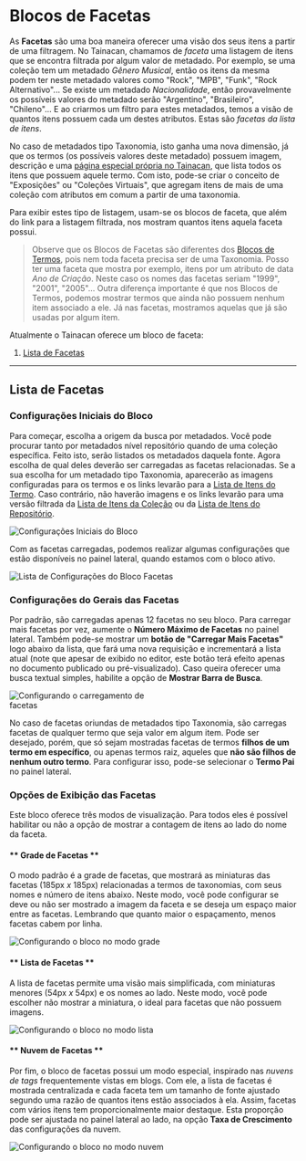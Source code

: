 # Blocos de Facetas

As **Facetas** são uma boa maneira oferecer uma visão dos seus itens a partir de uma filtragem. No Tainacan, chamamos de _faceta_ uma listagem de itens que se encontra filtrada por algum valor de metadado. Por exemplo, se uma coleção tem um metadado _Gênero Musical_, então os itens da mesma podem ter neste metadado valores como "Rock", "MPB", "Funk", "Rock Alternativo"... Se existe um metadado _Nacionalidade_, então provavelmente os possíveis valores do metadado serão "Argentino", "Brasileiro", "Chileno"... E ao criarmos um filtro para estes metadados, temos a visão de quantos itens possuem cada um destes atributos. Estas são _facetas da lista de itens_. 

No caso de metadados tipo Taxonomia, isto ganha uma nova dimensão, já que os termos (os possíveis valores deste metadado) possuem imagem, descrição e uma [página especial própria no Tainacan](/pt-br/tainacan-pages#páginas-de-itens-de-um-termo), que lista todos os itens que possuem aquele termo. Com isto, pode-se criar o conceito de "Exposições" ou "Coleções Virtuais", que agregam itens de mais de uma coleção com atributos em comum a partir de uma taxonomia.

Para exibir estes tipo de listagem, usam-se os blocos de faceta, que além do link para a listagem filtrada, nos mostram quantos itens aquela faceta possui.

> Observe que os Blocos de Facetas são diferentes dos [Blocos de Termos](/pt-br/blocks-terms), pois nem toda faceta precisa ser de uma Taxonomia. Posso ter uma faceta que mostra por exemplo, itens por um atributo de data _Ano de Criação_. Neste caso os nomes das facetas seriam "1999", "2001", "2005"... Outra diferença importante é que nos Blocos de Termos, podemos mostrar termos que ainda não possuem nenhum item associado a ele. Já nas facetas, mostramos aquelas que já são usadas por algum item.

Atualmente o Tainacan oferece um bloco de faceta:

1. [Lista de Facetas](#lista-de-facetas)


---------


## Lista de Facetas

### Configurações Iniciais do Bloco

Para começar, escolha a origem da busca por metadados. Você pode procurar tanto por metadados nível repositório quando de uma coleção específica. Feito isto, serão listados os metadados daquela fonte. Agora escolha de qual deles deverão ser carregadas as facetas relacionadas. Se a sua escolha for um metadado tipo Taxonomia, aparecerão as imagens configuradas para os termos e os links levarão para a [Lista de Itens do Termo](/pt-br/tainacan-pages#páginas-de-itens-de-um-termo). Caso contrário, não haverão imagens e os links levarão para uma versão filtrada da [Lista de Itens da Coleção](/pt-br/tainacan-pages#páginas-de-itens-de-uma-coleção) ou da [Lista de Itens do Repositório](/pt-br/tainacan-pages#página-de-items-do-repositório).

![Configurações Iniciais do Bloco](/_assets/gifs/blocks-facets-list-1.gif)

Com as facetas carregadas, podemos realizar algumas configurações que estão disponíveis no painel lateral, quando estamos com o bloco ativo.

![Lista de Configurações do Bloco Facetas](/_assets/images/blocks_facets_list_1.png ':size=200 :class=alignright')

### Configurações do Gerais das Facetas

Por padrão, são carregadas apenas 12 facetas no seu bloco. Para carregar mais facetas por vez, aumente o **Número Máximo de Facetas** no painel lateral. Também pode-se mostrar um **botão de "Carregar Mais Facetas"** logo abaixo da lista, que fará uma nova requisição e incrementará a lista atual (note que apesar de exibido no editor, este botão terá efeito apenas no documento publicado ou pré-visualizado). Caso queira oferecer uma busca textual simples, habilite a opção de **Mostrar Barra de Busca**.

<div style="max-width: calc(100% - 240px);">

![Configurando o carregamento de facetas](/_assets/gifs/blocks-facets-list-2.gif)

</div>

No caso de facetas oriundas de metadados tipo Taxonomia, são carregas facetas de qualquer termo que seja valor em algum item. Pode ser desejado, porém, que só sejam mostradas facetas de termos **filhos de um termo em específico**, ou apenas termos raiz, aqueles que **não são filhos de nenhum outro termo**. Para configurar isso, pode-se selecionar o **Termo Pai** no painel lateral.

### Opções de Exibição das Facetas

Este bloco oferece três modos de visualização. Para todos eles é possível habilitar ou não a opção de mostrar a contagem de itens ao lado do nome da faceta.


<!-- tabs:start -->

#### ** Grade de Facetas **

O modo padrão é a grade de facetas, que mostrará as miniaturas das facetas (185px _x_ 185px) relacionadas a termos de taxonomias, com seus nomes e número de itens abaixo. Neste modo, você pode configurar se deve ou não ser mostrado a imagem da faceta e se deseja um espaço maior entre as facetas. Lembrando que quanto maior o espaçamento, menos facetas cabem por linha.

![Configurando o bloco no modo grade](/_assets/gifs/blocks-facets-list-3.gif)

#### ** Lista de Facetas **

A lista de facetas permite uma visão mais simplificada, com miniaturas menores (54px _x_ 54px) e os nomes ao lado. Neste modo, você pode escolher não mostrar a miniatura, o ideal para facetas que não possuem imagens. 

![Configurando o bloco no modo lista](/_assets/gifs/blocks-facets-list-4.gif)

#### ** Nuvem de Facetas **

Por fim, o bloco de facetas possui um modo especial, inspirado nas _nuvens de tags_ frequentemente vistas em blogs. Com ele, a lista de facetas é mostrada centralizada e cada faceta tem um tamanho de fonte ajustado segundo uma razão de quantos itens estão associados à ela. Assim, facetas com vários itens tem proporcionalmente maior destaque. Esta proporção pode ser ajustada no painel lateral ao lado, na opção **Taxa de Crescimento** das configurações da nuvem.

![Configurando o bloco no modo nuvem](/_assets/gifs/blocks-facets-list-5.gif)

<!-- tabs:end -->



